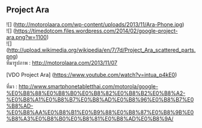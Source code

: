 Project  Ara
------
![] (http://motorolaara.com/wp-content/uploads/2013/11/Ara-Phone.jpg)    
![] (https://timedotcom.files.wordpress.com/2014/02/google-project-ara.png?w=1100)   
![] (http://upload.wikimedia.org/wikipedia/en/7/7d/Project_Ara_scattered_parts.png)   
ที่มารูปภาพ : http://motorolaara.com/2013/11/07
   
   
  [VDO Project Ara] (https://www.youtube.com/watch?v=intua_p4kE0)   
     
   ที่มา : http://www.smartphonetabletthai.com/motorola/google-%E0%B8%88%E0%B8%B0%E0%B8%82%E0%B8%B2%E0%B8%A2-%E0%B8%A1%E0%B8%B7%E0%B8%AD%E0%B8%96%E0%B8%B7%E0%B8%AD-%E0%B8%AA%E0%B8%B1%E0%B9%88%E0%B8%87%E0%B8%9B%E0%B8%A3%E0%B8%B0%E0%B8%81%E0%B8%AD%E0%B8%9A/
